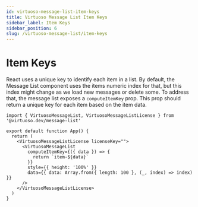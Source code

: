 ```yaml
---
id: virtuoso-message-list-item-keys
title: Virtuoso Message List Item Keys
sidebar_label: Item Keys
sidebar_position: 6
slug: /virtuoso-message-list/item-keys
---
```


# Item Keys

React uses a unique key to identify each item in a list. By default, the Message List component uses the items numeric index for that, but this index might change as we load new messages or delete some. To address that, the message list exposes a `computeItemKey` prop. This prop should return a unique key for each item based on the item data.

```tsx live
import { VirtuosoMessageList, VirtuosoMessageListLicense } from '@virtuoso.dev/message-list'

export default function App() {
  return (
    <VirtuosoMessageListLicense licenseKey="">
      <VirtuosoMessageList
        computeItemKey={({ data }) => {
          return `item-${data}`
        }}
        style={{ height: '100%' }}
        data={{ data: Array.from({ length: 100 }, (_, index) => index) }}
      />
    </VirtuosoMessageListLicense>
  )
}
```
